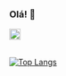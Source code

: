 ### Olá! 👋

<a href="https://www.linkedin.com/in/ribeiro-paulo/">
  <img src="https://image.flaticon.com/icons/png/512/174/174857.png" width="20" height="20" alt="linkedin  grátis ícone" title="Paulo Ribeiro" data-icon_src="https://www.flaticon.com/svg/vstatic/svg/174/174857.svg?token=exp=1627231049~hmac=a4d745a55ba845a815808f2059d4f11c">
</a>
<br />
<br />

[![Top Langs](https://github-readme-stats.vercel.app/api/top-langs/?username=pauloribeiro93&layout=compact)](https://github.com/anuraghazra/github-readme-stats)


<!--
**pauloribeiro93/pauloribeiro93** is a ✨ _special_ ✨ repository because its `README.md` (this file) appears on your GitHub profile.

Here are some ideas to get you started:

- 🔭 I’m currently working on ...
- 🌱 I’m currently learning ...
- 👯 I’m looking to collaborate on ...
- 🤔 I’m looking for help with ...
- 💬 Ask me about ...
- 📫 How to reach me: ...
- 😄 Pronouns: ...
- ⚡ Fun fact: ...
-->
